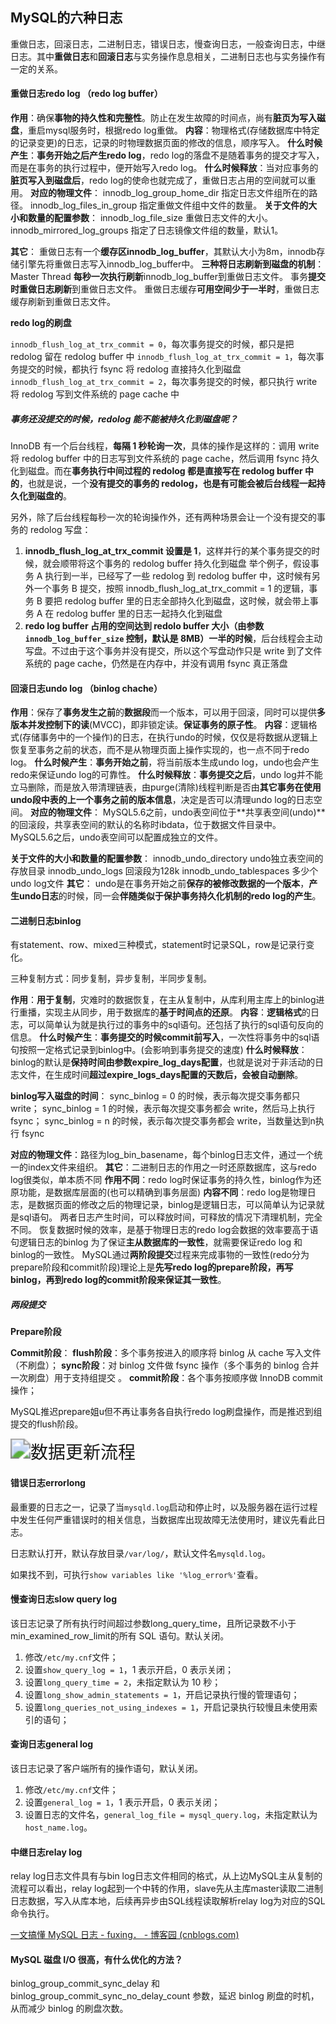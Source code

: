 ## MySQL的六种日志

​	重做日志，回滚日志，二进制日志，错误日志，慢查询日志，一般查询日志，中继日志。
​	其中**重做日志**和**回滚日志**与实务操作息息相关，二进制日志也与实务操作有一定的关系。

#### 重做日志redo log （redo log buffer）

**作用**：确保**事物的持久性和完整性**。防止在发生故障的时间点，尚有**脏页为写入磁盘**，重启mysql服务时，根据redo log重做。
**内容**：物理格式(存储数据库中特定的记录变更)的日志，记录的时物理数据页面的修改的信息，顺序写入。
**什么时候产生**：**事务开始之后产生redo log**，redo log的落盘不是随着事务的提交才写入，而是在事务的执行过程中，便开始写入redo log。
**什么时候释放**：当对应事务的**脏页写入到磁盘后**，redo log的使命也就完成了，重做日志占用的空间就可以重用。
**对应的物理文件**：
	innodb_log_group_home_dir 指定日志文件组所在的路径。
	innodb_log_files_in_group 指定重做文件组中文件的数量。
**关于文件的大小和数量的配置参数**：
	innodb_log_file_size 重做日志文件的大小。
	innodb_mirrored_log_groups 指定了日志镜像文件组的数量，默认1。

**其它**：
	重做日志有一个**缓存区innodb_log_buffer**，其默认大小为8m，innodb存储引擎先将重做日志写入innodb_log_buffer中。
	**三种将日志刷新到磁盘的机制**：
		Master Thread **每秒一次执行刷新**innodb_log_buffer到重做日志文件。
		事务**提交时重做日志刷新**到重做日志文件。
		重做日志缓存**可用空间少于一半时**，重做日志缓存刷新到重做日志文件。

**redo log的刷盘**

​	`innodb_flush_log_at_trx_commit = 0`，每次事务提交的时候，都只是把 redolog 留在 redolog buffer 中
​	`innodb_flush_log_at_trx_commit = 1`，每次事务提交的时候，都执行 fsync 将 redolog 直接持久化到磁盘		
​	`innodb_flush_log_at_trx_commit = 2`，每次事务提交的时候，都只执行 write 将 redolog 写到文件系统的 page cache 中

##### 事务还没提交的时候，redolog 能不能被持久化到磁盘呢？

InnoDB 有一个后台线程，**每隔 1 秒轮询一次**，具体的操作是这样的：调用 write 将 redolog buffer 中的日志写到文件系统的 page cache，然后调用 fsync 持久化到磁盘。而在**事务执行中间过程的 redolog 都是直接写在 redolog buffer 中的**，也就是说，一个**没有提交的事务的 redolog，也是有可能会被后台线程一起持久化到磁盘的**。

另外，除了后台线程每秒一次的轮询操作外，还有两种场景会让一个没有提交的事务的 redolog 写盘：

1. **innodb_flush_log_at_trx_commit 设置是 1**，这样并行的某个事务提交的时候，就会顺带将这个事务的 redolog buffer 持久化到磁盘 举个例子，假设事务 A 执行到一半，已经写了一些 redolog 到 redolog buffer 中，这时候有另外一个事务 B 提交，按照 innodb_flush_log_at_trx_commit = 1 的逻辑，事务 B 要把 redolog buffer 里的日志全部持久化到磁盘，这时候，就会带上事务 A 在 redolog buffer 里的日志一起持久化到磁盘
2. **redo log buffer 占用的空间达到 redolo buffer 大小（由参数 `innodb_log_buffer_size` 控制，默认是 8MB）一半的时候**，后台线程会主动写盘。不过由于这个事务并没有提交，所以这个写盘动作只是 write 到了文件系统的 page cache，仍然是在内存中，并没有调用 fsync 真正落盘

#### 回滚日志undo log （binlog chache）

**作用**：保存了**事务发生之前**的**数据段**而一个版本，可以用于回滚，同时可以提供**多版本并发控制下的读**(MVCC)，即非锁定读。**保证事务的原子性**。
**内容**：逻辑格式(存储事务中的一个操作)的日志，在执行undo的时候，仅仅是将数据从逻辑上恢复至事务之前的状态，而不是从物理页面上操作实现的，也一点不同于redo log。
**什么时候产生**：**事务开始之前**，将当前版本生成undo log，undo也会产生redo来保证undo log的可靠性。
**什么时候释放**：**事务提交之后**，undo log并不能立马删除，而是放入带清理链表，由purge(清除)线程判断是否由**其它事务在使用undo段中表的上一个事务之前的版本信息**，决定是否可以清理undo log的日志空间。
**对应的物理文件**：
	MySQL5.6之前，undo表空间位于**共享表空间(undo)**的回滚段，共享表空间的默认的名称时ibdata，位于数据文件目录中。
	MySQL5.6之后，undo表空间可以配置成独立的文件。

**关于文件的大小和数量的配置参数**：
	innodb_undo_directory undo独立表空间的存放目录
	innodb_undo_logs 回滚段为128k
	innodb_undo_tablespaces 多少个undo log文件
**其它**：
	undo是在事务开始之前**保存的被修改数据的一个版本**，**产生undo日志**的时候，同一会**伴随类似于保护事务持久化机制的redo log的产生**。

#### 二进制日志binlog

有statement、row、mixed三种模式，statement时记录SQL，row是记录行变化。

三种复制方式：同步复制，异步复制，半同步复制。

**作用**：**用于复制**，灾难时的数据恢复，在主从复制中，从库利用主库上的binlog进行重播，实现主从同步，用于数据库的**基于时间点的还原**。
**内容**：**逻辑格式**的日志，可以简单认为就是执行过的事务中的sql语句。还包括了执行的sql语句反向的信息。
**什么时候产生**：**事务提交的时候commit前写入**，一次性将事务中的sql语句按照一定格式记录到binlog中。(会影响到事务提交的速度)
**什么时候释放**：binlog的默认是**保持时间由参数expire_log_days配置**，也就是说对于非活动的日志文件，在生成时间**超过expire_logs_days配置的天数后，会被自动删除**。

**binlog写入磁盘的时间**：
	sync_binlog = 0 的时候，表示每次提交事务都只 write；
	sync_binlog = 1 的时候，表示每次提交事务都会 write，然后马上执行fsync；
	sync_binlog = n 的时候，表示每次提交事务都会 write，当数量达到n执行 fsync

**对应的物理文件**：路径为log_bin_basename，每个binlog日志文件，通过一个统一的index文件来组织。
**其它**：二进制日志的作用之一时还原数据库，这与redo log很类似，单本质不同
	**作用不同**：redo log时保证事务的持久性，binlog作为还原功能，是数据库层面的(也可以精确到事务层面)
	**内容不同**：redo log是物理日志，是数据页面的修改之后的物理记录，binlog是逻辑日志，可以简单认为记录就是sql语句。
	两者日志产生时间，可以释放时间，可释放的情况下清理机制，完全不同。
	恢复数据时候的效率，是基于物理日志的redo log会数据的效率要高于语句逻辑日志的binlog
	为了保证**主从数据库的一致性**，就需要保证redo log 和 binlog的一致性。
	MySQL通过**两阶段提交**过程来完成事物的一致性(redo分为prepare阶段和commit阶段)理论上是**先写redo log的prepare阶段，再写binlog，再到redo log的commit阶段来保证其一致性**。

##### 两段提交

**Prepare阶段**

**Commit阶段**：
	**flush阶段**：多个事务按进入的顺序将 binlog 从 cache 写入文件（不刷盘）；
	**sync阶段**：对 binlog 文件做 fsync 操作（多个事务的 binlog 合并一次刷盘）用于支持组提交 。
	**commit阶段**：各个事务按顺序做 InnoDB commit 操作；

MySQL推迟prepare姐u但不再让事务各自执行redo log刷盘操作，而是推迟到组提交的flush阶段。

<img src="E:\MarkDown_study\数据库\img\数据更新流程.png" alt="数据更新流程" style="zoom:200%;" />

#### 错误日志errorlong

最重要的日志之一，记录了当`mysqld.log`启动和停止时，以及服务器在运行过程中发生任何严重错误时的相关信息，当数据库出现故障无法使用时，建议先看此日志。

日志默认打开，默认存放目录`/var/log/`，默认文件名`mysqld.log`。

如果找不到，可执行`show variables like '%log_error%'`查看。

#### 慢查询日志slow query log

该日志记录了所有执行时间超过参数long_query_time，且所记录数不小于min_examined_row_limit的所有 SQL 语句。默认关闭。

1. 修改`/etc/my.cnf`文件；
2. 设置`show_query_log = 1`，1 表示开启，0 表示关闭；
3. 设置`long_query_time = 2`，未指定默认为 10 秒；
4. 设置`long_show_admin_statements = 1`，开启记录执行慢的管理语句；
5. 设置`long_queries_not_using_indexes = 1`，开启记录执行较慢且未使用索引的语句；

#### 查询日志general log

该日志记录了客户端所有的操作语句，默认关闭。

1. 修改`/etc/my.cnf`文件；
2. 设置`general_log = 1`，1 表示开启，0 表示关闭；
3. 设置日志的文件名，`general_log_file = mysql_query.log`，未指定默认为`host_name.log`。

#### 中继日志relay log

relay log日志文件具有与bin log日志文件相同的格式，从上边MySQL主从复制的流程可以看出，relay log起到一个中转的作用，slave先从主库master读取二进制日志数据，写入从库本地，后续再异步由SQL线程读取解析relay log为对应的SQL命令执行。

[一文搞懂 MySQL 日志 - fuxing． - 博客园 (cnblogs.com)](https://www.cnblogs.com/fuxing/p/18222033#2-版本链)



#### MySQL 磁盘 I/O 很高，有什么优化的方法？

binlog_group_commit_sync_delay 和 binlog_group_commit_sync_no_delay_count 参数，延迟 binlog 刷盘的时机，从而减少 binlog 的刷盘次数。